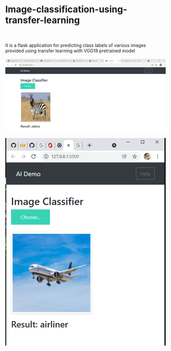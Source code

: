 # Image-classification-using-transfer-learning
<br><br>
It is a flask application for predicting class labels of various images provided using transfer learning with VGG19 pretrained model
<br><br>
![zebra](classif1.PNG)
<br><br>
![aeroplane](classif2.PNG)

